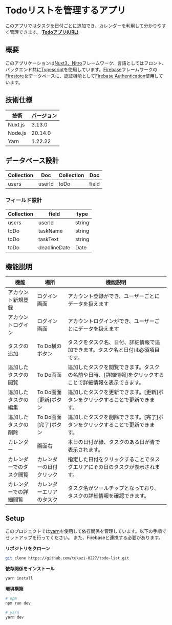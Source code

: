 # Todoリストを管理するアプリ
このアプリではタスクを日付ごとに追加でき、カレンダーを利用して分かりやすく管理できます。
**[Todoアプリ(URL)](https://todo-list-rho-opal.vercel.app/)**

## 概要
このアプリケーションは[Nuxt3、Nitro](https://nuxt.com/)フレームワーク、言語としてはフロント、バックエンド共に[Typescript](https://www.typescriptlang.org/)を使用しています。[Firebase](https://firebase.google.com/?hl=ja)フレームワークの[Firestore](https://firebase.google.com/docs/firestore?hl=ja)をデータベースに、認証機能として[Firebase Authentication](https://firebase.google.com/docs/auth?hl=ja)使用しています。
## 技術仕様
| 技術           | バージョン    |
| -------------- | ------------- |
| Nuxt.js        | 3.13.0         |
| Node.js        | 20.14.0      |
| Yarn           | 1.22.22       |

## データベース設計
| Collection           | Doc    | Collection | Doc |
| -------------- | ------------- | ------------- | ------------- |
| users        | userId      | toDo | field |
### フィールド設計
| Collection           | field    | type |
| -------------- | ------------- | ------------- |
| users  | userId      | string |
| toDo  | taskName      | string |
| toDo | taskText     | string |
| toDo | deadlineDate      | Date |
## 機能説明
| 機能    | 場所 | 機能説明  |
| -------------- | ------------- | ------------- |
| アカウント新規登録 | ログイン画面| アカウント登録ができ、ユーザーごとにデータを扱えます  |
| アカウントログイン | ログイン画面| アカウントログインができ、ユーザーごとにデータを扱えます  |
| タスクの追加 | To Do横のボタン| タスクをタスク名、日付、詳細情報で追加できます。タスク名と日付は必須項目です。  |
| 追加したタスクの閲覧  | To Do画面| 追加したタスクを閲覧できます。タスクの名前や日時、[詳細情報]をクリックすることで詳細情報を表示できます。  |
| 追加したタスクの編集 | To Do画面 [更新]ボタン| 追加したタスクを更新できます。[更新]ボタンをクリックすることで更新できます。  |
| 追加したタスクの削除 | To Do画面 [完了]ボタン| 追加したタスクを削除できます。[完了]ボタンをクリックすることで更新できます。  |
| カレンダー| 画面右 |本日の日付が緑、タスクのある日が青で表示されます。  |
| カレンダーでのタスク閲覧  | カレンダーの日付クリック| 指定した日付をクリックすることでタスクエリアにその日のタスクが表示されます。  |
| カレンダーでの詳細閲覧  | カレンダーエリアのタスク| タスク名がツールチップとなっており、タスクの詳細情報を確認できます。  |
## Setup
このプロジェクトでは[yarn](https://yarnpkg.com/)を使用して依存関係を管理しています。以下の手順でセットアップを行ってください。
また、Firebaseと連携する必要があります。

**リポジトリをクローン**

```bash
git clone https://github.com/tukazi-0227/todo-list.git
```

**依存関係をインストール**
```bash
yarn install
```

**環境構築**
```bash
# npm
npm run dev

# yarn
yarn dev
```
